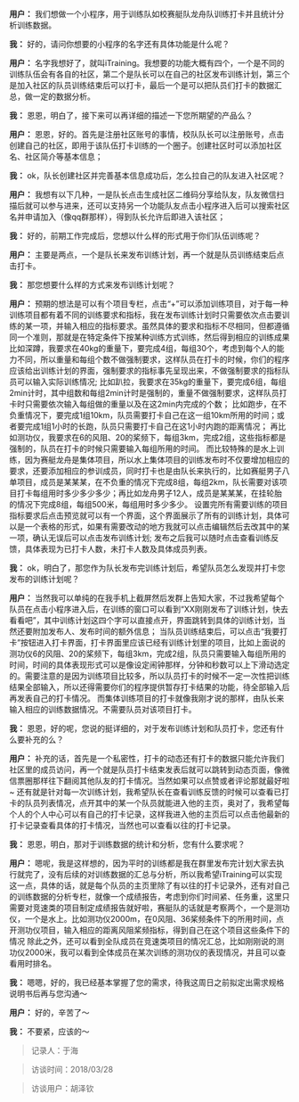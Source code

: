 **用户：** 我们想做一个小程序，用于训练队如校赛艇队龙舟队训练打卡并且统计分析训练数据。

**我：** 好的，请问你想要的小程序的名字还有具体功能是什么呢？

**用户：** 名字我想好了，就叫iTraining。我想要的功能大概有四个，一个是不同的训练队伍会有各自的社区，第二个是队长可以在自己的社区发布训练计划，第三个是加入社区的队员训练结束后可以打卡，最后一个是可以把队员们打卡的数据汇总，做一定的数据分析。

**我：** 恩恩，明白了，接下来可以再详细的描述一下您所期望的产品么？

**用户：** 恩恩，好的。首先是注册社区账号的事情，校队队长可以注册账号，点击创建自己的社区，即用于该队伍打卡训练的一个圈子。创建社区时可以添加社区名、社区简介等基本信息；

**我：** ok，队长创建社区并完善基本信息成功后，怎么拉自己的队友进入社区呢？

**用户：** 我想有以下几种，一是队长点击生成社区二维码分享给队友，队友微信扫描后就可以参与进来，还可以支持另一个功能队友点击小程序进入后可以搜索社区名并申请加入（像qq群那样），得到队长允许后即进入该社区；

**我：** 好的，前期工作完成后，您想以什么样的形式用于你们队伍训练呢？

**用户：** 主要是两点，一个是队长来发布训练计划，再一个就是队员训练结束后点击打卡。

**我：** 那您想要什么样的方式来发布训练计划呢？

**用户：** 预期的想法是可以有个项目专栏，点击“+”可以添加训练项目，对于每一种训练项目都有着不同的训练要求和指标，我在发布训练计划时只需要依次点击要训练的某一项，并输入相应的指标要求。虽然具体的要求和指标不尽相同，但都遵循同一个准则，那就是在特定条件下按某种训练方式训练，然后得到相应的训练成果
	比如深蹲，我要求在40kg的重量下，要完成4组，每组30个，考虑到每个人的能力不同，所以重量和每组个数不做强制要求，这样队员在打卡的时候，你们的程序应该给出训练计划的界面，强制要求的指标事先呈现出来，不做强制要求的指标队员可以输入实际训练情况;
	比如趴拉，我要求在35kg的重量下，要完成6组，每组2min计时，其中组数和每组2min计时是强制的，重量不做强制要求，这样队员打卡时只需要依次输入每组做的重量以及在这2min内完成的个数；
	比如跑步，在不负重情况下，要完成1组10km，队员需要打卡自己在这一组10km所用的时间；或者要完成1组1小时的长跑，队员只需要打卡自己在这1小时内跑的距离情况；
	再比如测功仪，我要求在6的风阻、20的桨频下，每组3km，完成2组，这些指标都是强制的，队员在打卡的时候只需要输入每组所用的时间。
	而比较特殊的是水上训练，因为赛艇龙舟是集体项目，所以水上集体项目的训练发布时不仅要增加相应的要求，还要添加相应的参训成员，同时打卡也是由队长来执行的，比如赛艇男子八单项目，成员是某某某，在不负重的情况下完成8组，每组2km，队长需要对该项目打卡每组用时多少多少多少；再比如龙舟男子12人，成员是某某某，在挂轮胎的情况下完成8组，每组500米，每组用时多少多少。
    设置完所有需要训练的项目指标要求后点击预览就可以有一个界面，这个界面展示了所有的训练计划，具体可以是一个表格的形式，如果有需要改动的地方我就可以点击编辑然后去改其中的某一项，确认无误后可以点击发布训练计划;
	发布之后我可以随时点击查看训练反馈，具体表现为已打卡人数，未打卡人数及具体成员列表。

**我：** ok，明白了，那您作为队长发布完训练计划后，希望队员怎么发现并打卡您发布的训练计划呢？

**用户：** 当然我可以单纯的在我手机上截屏然后发群上告知大家，不过我希望每个队员在点击小程序进入后，在训练的窗口可以看到“XX刚刚发布了训练计划，快去看看吧”，其中训练计划这四个字可以直接点开，界面跳转到具体的训练计划，当然还要附加发布人、发布时间的额外信息；
	当队员训练结束后，可以点击“我要打卡”按钮进入打卡界面，打卡界面里应该已经有训练计划里的项目，比如上面说的测功仪6的风阻、20的桨频下，每组3km，完成2组，队员只需要输入每组所用的时间，时间的具体表现形式可以是像设定闹钟那样，分钟和秒数可以上下滑动选定的。需要注意的是因为训练项目比较多，所以队员打卡的时候不一定一次性把训练结果全部输入，所以还得需要你们的程序提供暂存打卡结果的功能，待全部输入后再发表自己的打卡情况。
	而集体训练项目的打卡就像我刚才说的那样，由队长来输入相应的训练数据情况。不需要队员对该项目打卡。

**我：** 恩恩，好的呢，您说的挺详细的，对于发布训练计划和队员打卡，您还有什么要补充的么？

**用户：** 补充的话，首先是一个私密性，打卡的动态还有打卡的数据只能允许我们社区里的成员访问，再一个就是队员打卡结束发表后就可以跳转到动态页面，像微信票圈那样往下翻阅其他队友的打卡情况。当然如果可以点赞或者评论那就最好啦~
还有就是针对每一次训练计划，我希望队长在查看训练反馈的时候可以查看已打卡的队员列表情况，点开其中的某一个队员就能进入他的主页，奥对了，我希望每个人的个人中心可以有自己的打卡记录，这样我进入他的主页后可以点击他最新的打卡记录查看具体的打卡情况，当然也可以查看以往的打卡记录。

**我：** 恩恩，明白，那对于训练数据的统计和分析，您有什么要求呢？

**用户：** 嗯呢，我是这样想的，因为平时的训练都是我在群里发布完计划大家去执行就完了，没有后续的对训练数据的汇总与分析，所以我希望iTraining可以实现这一点，具体的话，就是每个队员的主页里除了有以往的打卡记录外，还有对自己的训练数据的分析专栏，就像一个成绩报告，考虑到你们时间紧、任务重，这里只需要对竞速类的项目制定成绩报告就好啦，赛艇队的话就是考察两个，一个是测功仪，一个是水上。比如测功仪2000m，在0风阻、36桨频条件下的所用时间，点开测功仪项目，输入相应的距离风阻桨频指标，得到自己在这个项目这些条件下的情况
除此之外，还可以看到全队成员在竞速类项目的情况汇总，比如刚刚说的测功仪2000米，我可以看到全体成员在某次训练的测功仪的表现情况，并且可以查看用时排名。

**我：** 嗯嗯，好的，我已经基本掌握了您的需求，待我这周日之前拟定出需求规格说明书后再与您沟通～

**用户：** 好的，辛苦了～

**我：** 不要紧，应该的～




> 记录人：于海

> 访谈时间：2018/03/28

> 访谈用户：胡泽钦

